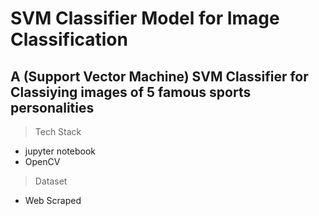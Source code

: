 # SVM Classifier Model for Image Classification

##  A (Support Vector Machine) SVM Classifier for Classiying images of 5 famous sports personalities

> Tech Stack
  - jupyter notebook
  - OpenCV

> Dataset 
  - Web Scraped 
  
